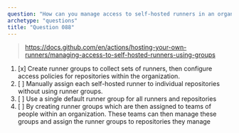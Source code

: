```yaml
---
question: "How can you manage access to self-hosted runners in an organization using runner groups?"
archetype: "questions"
title: "Question 088"
---
```


> https://docs.github.com/en/actions/hosting-your-own-runners/managing-access-to-self-hosted-runners-using-groups
1. [x] Create runner groups to collect sets of runners, then configure access policies for repositories within the organization.
1. [ ] Manually assign each self-hosted runner to individual repositories without using runner groups.
1. [ ] Use a single default runner group for all runners and repositories
1. [ ] By creating runner groups which are then assigned to teams of people within an organization. These teams can then manage these groups and assign the runner groups to repositories they manage
